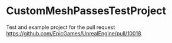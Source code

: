 # CustomMeshPassesTestProject

Test and example project for the pull request https://github.com/EpicGames/UnrealEngine/pull/10018.
